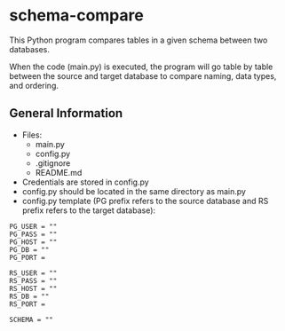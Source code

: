 # schema-compare
This Python program compares tables in a given schema between two databases. 

When the code (main.py) is executed, the program will go table by table between the source and target database to compare naming, data types, and ordering.
## General Information
- Files:
  - main.py
  - config.py
  - .gitignore
  - README.md
- Credentials are stored in config.py
- config.py should be located in the same directory as main.py
- config.py template (PG prefix refers to the source database and RS prefix refers to the target database):
````
PG_USER = ""
PG_PASS = ""
PG_HOST = ""
PG_DB = ""
PG_PORT = 

RS_USER = ""
RS_PASS = ""
RS_HOST = ""
RS_DB = ""
RS_PORT = 

SCHEMA = ""
````
